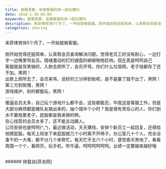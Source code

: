 ```yaml
---
title: 客服真累，有做客服的来一起吐槽吗
date: 2018-1-10 05:09
keywords: 客服真累，有做客服的来一起吐槽吗
description: 来菲律宾快5个月了，一开始就做客服。刚开始觉得还挺简单，认真帮会员查询解决问题。觉得老员工好没有耐心，一边打字一边嘴里骂会员。情绪激动的打的键盘的噼噼啪啪巨响。现在真是呵呵自己客服就是背黑锅的，入款去厕所了，会员开骂，你们什么垃圾网，老子钱都存了还不加，黑网！出款上厕所去了，会员来骂，说好的三分钟到账呢，是不是赢了就不出了，黑网！第三方到账慢，黑网！游戏维护，别的都能玩，黑网！.......傻逼会员太多，自己玩个游戏什么都不会，这些都能忍，毕竟这是客服工作。但是大部分麻烦都是猪队友搞出来的，抽个烟半个小时？我是很有责任心的人，你们划水不要拖累老子，屁股都是我来擦的啊。存心找茬的会员太多了，还不能主动踢人。公司安排也是呵呵(^_^)，最近做活动，天天爆线，安排个新员工一起回复，还得给他擦屁股。每天上班坐下来屁股就几个小时离不开椅子。办公室几十个人，完全没事干的一大堆，都不分几个来帮忙。每天忙乎五六个小时，感觉昏天黑地了，看看周围一个个，看网页，玩手机，吹牛逼，呵呵呵呵呵呵。业绩一定要越来越好哦
categories: sharing
---
```

<td class="t_f" id="postmessage_1083688">

来菲律宾快5个月了，一开始就做客服。<br/>
<br/>
刚开始觉得还挺简单，认真帮会员查询解决问题。觉得老员工好没有耐心，一边打字一边嘴里骂会员。情绪激动的打的键盘的噼噼啪啪巨响。现在真是呵呵自己<br/>
客服就是背黑锅的，入款去厕所了，会员开骂，你们什么垃圾网，老子钱都存了还不加，黑网！<br/>
出款上厕所去了，会员来骂，说好的三分钟到账呢，是不是赢了就不出了，黑网！<br/>
第三方到账慢，黑网！<br/>
游戏维护，别的都能玩，黑网！<br/>
.......<br/>
傻逼会员太多，自己玩个游戏什么都不会，这些都能忍，毕竟这是客服工作。但是大部分麻烦都是猪队友搞出来的，抽个烟半个小时？我是很有责任心的人，你们划水不要拖累老子，屁股都是我来擦的啊。<br/>
存心找茬的会员太多了，还不能主动踢人。<br/>
公司安排也是呵呵(^_^)，最近做活动，天天爆线，安排个新员工一起回复，还得给他擦屁股。每天上班坐下来屁股就几个小时离不开椅子。办公室几十个人，完全没事干的一大堆，都不分几个来帮忙。每天忙乎五六个小时，感觉昏天黑地了，看看周围一个个，看网页，玩手机，吹牛逼，呵呵呵呵呵呵。业绩一定要越来越好哦<br/>
<br/>
</td>
###### 转载自[菲龙网]